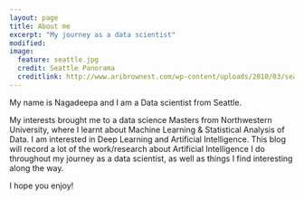 ```yaml
---
layout: page
title: About me
excerpt: "My journey as a data scientist"
modified: 
image:
  feature: seattle.jpg
  credit: Seattle Panorama
  creditlink: http://www.aribrownest.com/wp-content/uploads/2010/03/seattle-skyline-panorama-kerry-park-large.jpg
---
```


My name is Nagadeepa and I am a Data scientist from Seattle. 

My interests brought me to a data science Masters from Northwestern University, where I learnt about Machine Learning & Statistical Analysis of Data. 
I am interested in Deep Learning and Artificial Intelligence.
This blog will record a lot of the work/research about Artificial Intelligence I do throughout my journey as a data scientist, as well as things I find interesting along the way.

I hope you enjoy!
